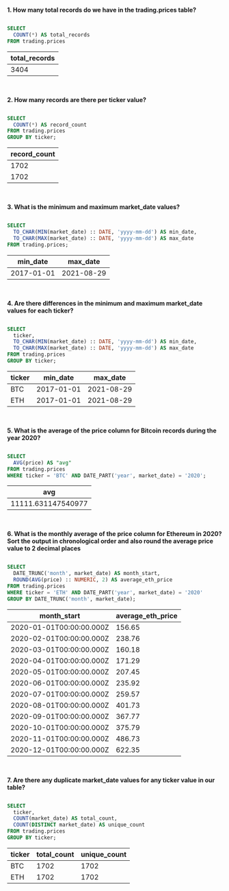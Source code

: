 **1. How many total records do we have in the trading.prices table?**

````sql

SELECT
  COUNT(*) AS total_records
FROM trading.prices

````

| total_records |
| ------------- |
| 3404          |

<br/>

**2. How many records are there per ticker value?**

````sql

SELECT
  COUNT(*) AS record_count
FROM trading.prices
GROUP BY ticker;

````

| record_count |
| ------------ |
| 1702         |
| 1702         |

<br/>

**3. What is the minimum and maximum market_date values?**

````sql

SELECT
  TO_CHAR(MIN(market_date) :: DATE, 'yyyy-mm-dd') AS min_date,
  TO_CHAR(MAX(market_date) :: DATE, 'yyyy-mm-dd') AS max_date
FROM trading.prices;

````

| min_date   | max_date   |
| ---------- | ---------- |
| 2017-01-01 | 2021-08-29 |

<br/>

**4. Are there differences in the minimum and maximum market_date values for each ticker?**

````sql

SELECT
  ticker,
  TO_CHAR(MIN(market_date) :: DATE, 'yyyy-mm-dd') AS min_date,
  TO_CHAR(MAX(market_date) :: DATE, 'yyyy-mm-dd') AS max_date
FROM trading.prices
GROUP BY ticker;

````

| ticker | min_date   | max_date   |
| ------ | ---------- | ---------- |
| BTC    | 2017-01-01 | 2021-08-29 |
| ETH    | 2017-01-01 | 2021-08-29 |

<br/>

**5. What is the average of the price column for Bitcoin records during the year 2020?**

````sql

SELECT
  AVG(price) AS "avg"
FROM trading.prices
WHERE ticker = 'BTC' AND DATE_PART('year', market_date) = '2020';

````

| avg                |
| ------------------ |
| 11111.631147540977 |

<br/>

**6. What is the monthly average of the price column for Ethereum in 2020? Sort the output in chronological order and also round the average price value to 2 decimal places**

````sql

SELECT
  DATE_TRUNC('month', market_date) AS month_start,
  ROUND(AVG(price) :: NUMERIC, 2) AS average_eth_price
FROM trading.prices
WHERE ticker = 'ETH' AND DATE_PART('year', market_date) = '2020'
GROUP BY DATE_TRUNC('month', market_date);

````

| month_start              | average_eth_price |
| ------------------------ | ----------------- |
| 2020-01-01T00:00:00.000Z | 156.65            |
| 2020-02-01T00:00:00.000Z | 238.76            |
| 2020-03-01T00:00:00.000Z | 160.18            |
| 2020-04-01T00:00:00.000Z | 171.29            |
| 2020-05-01T00:00:00.000Z | 207.45            |
| 2020-06-01T00:00:00.000Z | 235.92            |
| 2020-07-01T00:00:00.000Z | 259.57            |
| 2020-08-01T00:00:00.000Z | 401.73            |
| 2020-09-01T00:00:00.000Z | 367.77            |
| 2020-10-01T00:00:00.000Z | 375.79            |
| 2020-11-01T00:00:00.000Z | 486.73            |
| 2020-12-01T00:00:00.000Z | 622.35            |

<br/>

**7. Are there any duplicate market_date values for any ticker value in our table?**

````sql

SELECT 
  ticker,
  COUNT(market_date) AS total_count,
  COUNT(DISTINCT market_date) AS unique_count
FROM trading.prices
GROUP BY ticker; 

````

| ticker | total_count | unique_count |
| ------ | ----------- | ------------ |
| BTC    | 1702        | 1702         |
| ETH    | 1702        | 1702         |
